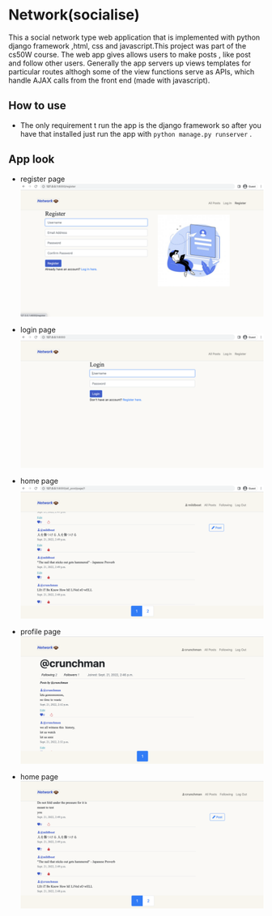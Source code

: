 
# Network(socialise)
This a social network type  web application that is implemented with python django framework ,html, css and javascript.This project was part of the cs50W course. The web app gives allows users to make posts , like post and follow other users.
Generally the app servers up views templates for particular routes althogh some of the view functions serve as APIs, which handle AJAX calls from the front end (made with javascript).


## How to use
* The only requirement t run the app is the django framework so after you have that installed just  run the app with `python manage.py runserver` .


## App look


- register page
![home page look](/views/register.png)


- login page
![home page look](/views/login.png)

- home page
![home page look](/views/home1.png)


- profile page
![profile page look](/views/profile.png)

- home page
![home page look](/views/home2.png)
